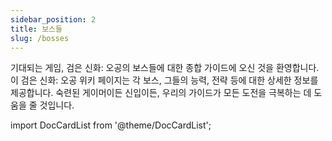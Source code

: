 ```yaml
---
sidebar_position: 2
title: 보스들
slug: /bosses
---
```


기대되는 게임, 검은 신화: 오공의 보스들에 대한 종합 가이드에 오신 것을 환영합니다. 이 검은 신화: 오공 위키 페이지는 각 보스, 그들의 능력, 전략 등에 대한 상세한 정보를 제공합니다. 숙련된 게이머이든 신입이든, 우리의 가이드가 모든 도전을 극복하는 데 도움을 줄 것입니다.

import DocCardList from '@theme/DocCardList';

<DocCardList />